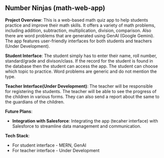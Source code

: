 ## Number Ninjas (math-web-app)

**Project Overview**: This is a web-based math quiz app to help students practice and improve their math skills. It offers a variety of math problems, including addition, subtraction, multiplication, division, comparison. Also there are word problems that are generated using GenAI (Google Gemini). The app features user-friendly interfaces for both students and teachers (Under Development).

**Student Interface**: The student simply has to enter their name, roll number, standard/grade and divison/class. If the record for the student is found in the database then the student can access the app. The student can choose which topic to practice. Word problems are generic and do not mention the type.

**Teacher Interface(Under Development)**: The teacher will be responsible for registering the students. The teacher will be able to see the progress of the children in various forms. They can also send a report about the same to the guardians of the children.

**Future Plans**:

* **Integration with Salesforce**:
Integrating the app (tecaher interface) with Salesforce to streamline data management and communication.

**Tech Stack**: 
* For student interface - MERN, GenAI
* For teacher interface - Under Development